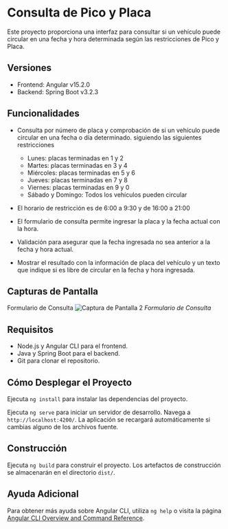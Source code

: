 # Consulta de Pico y Placa

Este proyecto proporciona una interfaz para consultar si un vehículo puede circular en una fecha y hora determinada según las restricciones de Pico y Placa.

## Versiones

- Frontend: Angular v15.2.0
- Backend: Spring Boot v3.2.3

## Funcionalidades

- Consulta por número de placa y comprobación de si un vehículo puede circular en una fecha o día determinado. siguiendo las siguientes restricciones
    - Lunes: placas terminadas en 1 y 2
    - Martes: placas terminadas en 3 y 4
    - Miércoles: placas terminadas en 5 y 6
    - Jueves: placas terminadas en 7 y 8
    - Viernes: placas terminadas en 9 y 0
    - Sábado y Domingo: Todos los vehículos pueden circular
    
- El horario de restricción es de 6:00 a 9:30 y de 16:00 a 21:00
- El formulario de consulta permite ingresar la placa y la fecha actual con la hora.
- Validación para asegurar que la fecha ingresada no sea anterior a la fecha y hora actual.
- Mostrar el resultado con la información de placa del vehículo y un texto que indique si es libre de circular en la fecha y hora ingresada.

## Capturas de Pantalla

Formulario de Consulta
![Captura de Pantalla 2](screenshots/screenshot2.png)
_Formulario de Consulta_

## Requisitos

- Node.js y Angular CLI para el frontend.
- Java y Spring Boot para el backend.
- Git para clonar el repositorio.

## Cómo Desplegar el Proyecto

Ejecuta `ng install` para instalar las dependencias del proyecto.

Ejecuta `ng serve` para iniciar un servidor de desarrollo. Navega a `http://localhost:4200/`. La aplicación se recargará automáticamente si cambias alguno de los archivos fuente.

## Construcción

Ejecuta `ng build` para construir el proyecto. Los artefactos de construcción se almacenarán en el directorio `dist/`.


## Ayuda Adicional

Para obtener más ayuda sobre Angular CLI, utiliza `ng help` o visita la página [Angular CLI Overview and Command Reference](https://angular.io/cli).
